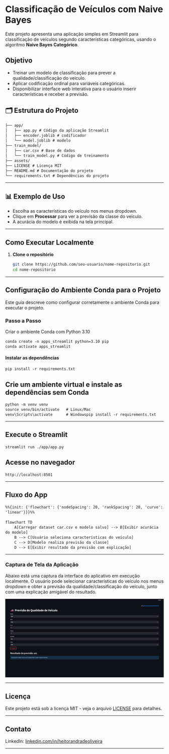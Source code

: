 # Classificação de Veículos com Naive Bayes

Este projeto apresenta uma aplicação simples em Streamlit para classificação de veículos segundo características categóricas, usando o algoritmo **Naive Bayes Categórico**.

## Objetivo

- Treinar um modelo de classificação para prever a qualidade/classificação do veículo.
- Aplicar codificação ordinal para variáveis categóricas.
- Disponibilizar interface web interativa para o usuário inserir características e receber a previsão.

## 🗂 Estrutura do Projeto

```
├── app/
│   ├── app.py # Código da aplicação Streamlit
│   ├── encoder.joblib # codificador
│   └── model.joblib # modelo
├── train_model/
│   ├── car.csv # Base de dados
│   └── train_model.py # Código de treinamento
├── assets/
├── LICENSE # Licença MIT
├── README.md # Documentação do projeto
└── requirements.txt # Dependências do projeto

```

---

## 📊 Exemplo de Uso

- Escolha as características do veículo nos menus dropdown.
- Clique em **Processar** para ver a previsão da classe do veículo.
- A acurácia do modelo é exibida na tela principal.

---

## Como Executar Localmente

1. **Clone o repositório**
   ```bash
   git clone https://github.com/seu-usuario/nome-repositorio.git
   cd nome-repositorio
   ```

---

## Configuração do Ambiente Conda para o Projeto

Este guia descreve como configurar corretamente o ambiente Conda para executar o projeto.

### Passo a Passo

Criar o ambiente Conda com Python 3.10

```
conda create -n apps_streamlit python=3.10 pip
conda activate apps_streamlit
```

#### Instalar as dependências

```
pip install -r requirements.txt
```

## Crie um ambiente virtual e instale as dependências sem Conda

```
python -m venv venv
source venv/bin/activate   # Linux/Mac
venv\Scripts\activate      # Windowspip install -r requirements.txt
```

---

## Execute o Streamlit

```
streamlit run ./app/app.py
```

## Acesse no navegador

```
http://localhost:8501
```

---

## Fluxo do App

```mermaid
%%{init: {'flowchart': {'nodeSpacing': 20, 'rankSpacing': 20, 'curve': 'linear'}}}%%

flowchart TD
    A[Carregar dataset car.csv e modelo salvo] --> B[Exibir acurácia do modelo]
    B --> C[Usuário seleciona características do veículo]
    C --> D[Modelo realiza previsão da classe]
    D --> E[Exibir resultado da previsão com explicação]
```

---

### Captura de Tela da Aplicação

Abaixo está uma captura da interface do aplicativo em execução localmente.
O usuário pode selecionar características do veículo nos menus dropdown e obter a previsão da qualidade/classificação do veículo, junto com uma explicação amigável do resultado.

<img src="./assets/print_app.png" alt="Print Aplicação" width="600" heigth="700"/>

---

## Licença

Este projeto está sob a licença MIT - veja o arquivo [LICENSE](./LICENSE) para detalhes.

---

## Contato

LinkedIn: [linkedin.com/in/heitorandradeoliveira](https://linkedin.com/in/heitorandradeoliveira)

---
